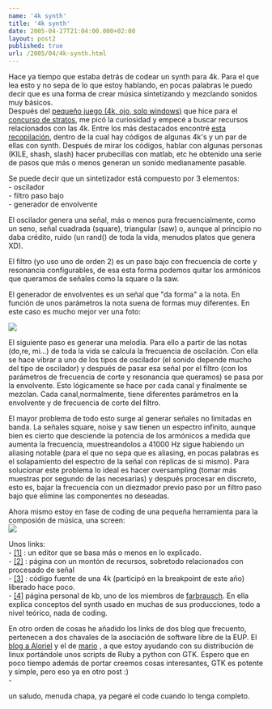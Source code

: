 ```yaml
---
name: '4k synth'
title: '4k synth'
date: 2005-04-27T21:04:00.000+02:00
layout: post2
published: true
url: /2005/04/4k-synth.html
---
```


Hace ya tiempo que estaba detrás de codear un synth para 4k. Para el que lea esto y no sepa de lo que estoy hablando, en pocas palabras le puedo decir que es una forma de crear música sintetizando y mezclando sonidos muy básicos.  
Después del [pequeño juego (4k, ojo, solo windows)](http://www.tel.uva.es/~jsanfer/stratos/cuby4k_v2.zip) que hice para el [concurso de stratos](http://www.stratos-ad.com/forums/index.php?act=ST&f=7&t=4367&s=5439), me picó la curiosidad y empecé a buscar recursos relacionados con las 4k. Entre los más destacados encontré [esta recopilación](http://www.scene.org/file.php?file=/resources/docs/nd_4kb_intro_kit.zip&fileinfo), dentro de la cual hay códigos de algunas 4k's y un par de ellas con synth. Después de mirar los códigos, hablar con algunas personas (KILE, shash, slash) hacer prubecillas con matlab, etc he obtenido una serie de pasos que más o menos generan un sonido medianamente pasable.  
  
Se puede decir que un sintetizador está compuesto por 3 elementos:  
\- oscilador  
\- filtro paso bajo  
\- generador de envolvente  
  
El oscilador genera una señal, más o menos pura frecuencialmente, como un seno, señal cuadrada (square), triangular (saw) o, aunque al principio no daba crédito, ruido (un rand() de toda la vida, menudos platos que genera XD).  
  
El filtro (yo uso uno de orden 2) es un paso bajo con frecuencia de corte y resonancia configurables, de esa esta forma podemos quitar los armónicos que queramos de señales como la square o la saw.  
  
El generador de envolventes es un señal que "da forma" a la nota. En función de unos parámetros la nota suena de formas muy diferentes. En este caso es mucho mejor ver una foto:  
  
![](http://www.computermusic.co.uk/tutorial/a_sforbeg/img/adsr.gif)  
  
El siguiente paso es generar una melodía. Para ello a partir de las notas (do,re, mi...) de toda la vida se calcula la frecuencia de oscilación. Con ella se hace vibrar a uno de los tipos de oscilador (el sonido depende mucho del tipo de oscilador) y después de pasar esa señal por el filtro (con los parámetros de frecuencia de corte y resonancia que queramos) se pasa por la envolvente. Esto lógicamente se hace por cada canal y finalmente se mezclan. Cada canal,normalmente, tiene diferentes parámetros en la envolvente y de frecuencia de corte del filtro.  
  
El mayor problema de todo esto surge al generar señales no limitadas en banda. La señales square, noise y saw tienen un espectro infinito, aunque bien es cierto que desciende la potencia de los armónicos a medida que aumenta la frecuencia, muestreandolos a 41000 Hz sigue habiendo un aliasing notable (para el que no sepa que es aliasing, en pocas palabras es el solapamiento del espectro de la señal con réplicas de si mismo). Para solucionar este problema lo ideal es hacer oversampling (tomar más muestras por segundo de las necesarias) y después procesar en discreto, esto es, bajar la frecuencia con un diezmador previo paso por un filtro paso bajo que elimine las componentes no deseadas.  
  
Ahora mismo estoy en fase de coding de una pequeña herramienta para la composión de música, una screen:  
![](http://www.tel.uva.es/~jsanfer/blog/synth4k_edt.PNG)  
  
Unos links:  
\- [\[1\]](http://www.pouet.net/prod.php?which=13016) : un editor que se basa más o menos en lo explicado.  
\- [\[2\]](http://www.musicdsp.org) : página con un montón de recursos, sobretodo relacionados con procesado de señal  
\- [\[3\]](http://collapse.scenesp.org/shash/clp_etram_src.rar) : código fuente de una 4k (participó en la breakpoint de este año) liberado hace poco.  
\- [\[4\]](http://kebby.org/articles.html) página personal de kb, uno de los miembros de [farbrausch](http://www.farb-rausch.de). En ella explica conceptos del synth usado en muchas de sus producciones, todo a nivel teórico, nada de coding.  
  
En otro orden de cosas he añadido los links de dos blog que frecuento, pertenecen a dos chavales de la asociación de software libre de la EUP. El [blog a Aloriel](http://aloriel.no-ip.org/) y el de [mario](http://soleup.eup.uva.es/mario/) , a que estoy ayudando con su distribución de linux portándole unos scripts de Ruby a python con GTK. Espero que en poco tiempo además de portar creemos cosas interesantes, GTK es potente y simple, pero eso ya en otro post :)  
\-  
  
un saludo, menuda chapa, ya pegaré el code cuando lo tenga completo.